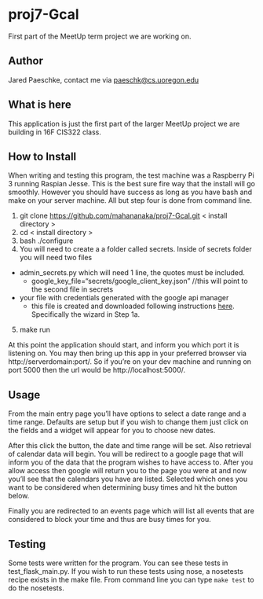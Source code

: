 # proj7-Gcal
First part of the MeetUp term project we are working on.

## Author
Jared Paeschke, contact me via paeschk@cs.uoregon.edu

## What is here

This application is just the first part of the larger MeetUp project we
are building in 16F CIS322 class.

## How to Install

When writing and testing this program, the test machine was a Raspberry Pi 3 running Raspian Jesse. 
This is the best sure fire way that the install will go smoothly. However you should have success 
as long as you have bash and make on your server machine. All but step four is done from command line.

1. git clone https://github.com/mahananaka/proj7-Gcal.git < install directory >
2. cd < install directory >
3. bash ./configure
4. You will need to create a a folder called secrets. Inside of secrets folder you will need two files
  * admin_secrets.py which will need 1 line, the quotes must be included.
    * google_key_file=“secrets/google_client_key.json” //this will point to the second file in secrets
  * your file with credentials generated with the google api manager
    * this file is created and downloaded following instructions [here](https://developers.google.com/google-apps/calendar/quickstart/python). Specifically the wizard in Step 1a.
5. make run

At this point the application should start, and inform you which port it is listening on. You may then
bring up this app in your preferred browser via http://serverdomain:port/. So if you’re on your dev
machine and running on port 5000 then the url would be http://localhost:5000/.

## Usage

From the main entry page you’ll have options to select a date range and a time range. Defaults are 
setup but if you wish to change them just click on the fields and a widget will appear for you to
choose new dates.

After this click the button, the date and time range will be set. Also retrieval of calendar data will begin. You 
will be redirect to a google page that will inform you of the data that the program wishes to have access to. After
you allow access then google will return you to the page you were at and now you’ll see that the calendars you have
are listed. Selected which ones you want to be considered when determining busy times and hit the button below.

Finally you are redirected to an events page which will list all events that are considered to block your time
and thus are busy times for you.

## Testing

Some tests were written for the program. You can see these tests in test_flask_main.py. If you wish to run these tests using nose, a nosetests recipe exists in the make file. From command line you can type `make test` to do the nosetests.
